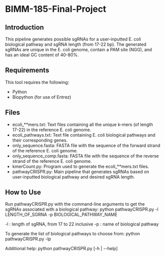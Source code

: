 # BIMM-185-Final-Project

Introduction
------------
This pipeline generates possible sgRNAs for a user-inputted E. coli biological pathway and sgRNA length (from 17-22 bp). The generated sgRNAs are unique in the E. coli genome, contain a PAM site (NGG), and has an ideal GC content of 40-80%.

Requirements
------------
This tool requires the following:
* Python
* Biopython (for use of Entrez)

Files
------
* ecoli_**mers.txt: Text files containing all the unique k-mers (of length 17-22) in the reference E. coli genome.
* ecoli_pathways.txt: Text file containing E. coli biological pathways and their corresponding genes.
* only_sequence.fasta: FASTA file with the sequence of the forward strand of the reference E. coli genome.
* only_sequence_comp.fasta: FASTA file with the sequence of the reverse strand of the reference E. coli genome.
* kmerCount.py: Program used to generate the ecoli_**mers.txt files.
* pathwayCRISPR.py: Main pipeline that generates sgRNAs based on user-inputted biological pathway and desired sgRNA length.

How to Use
----------
Run pathwayCRISPR.py with the command-line arguments to get the sgRNAs associated with a biological pathway:
python pathwayCRISPR.py -l LENGTH_OF_SGRNA -p BIOLOGICAL_PATHWAY_NAME

-l : length of sgRNA, from 17 to 22 inclusive
-p : name of biological pathway

To generate the list of biological pathways to choose from:
python pathwayCRISPR.py -lp

Additional help:
python pathwayCRISPR.py [-h | --help]
